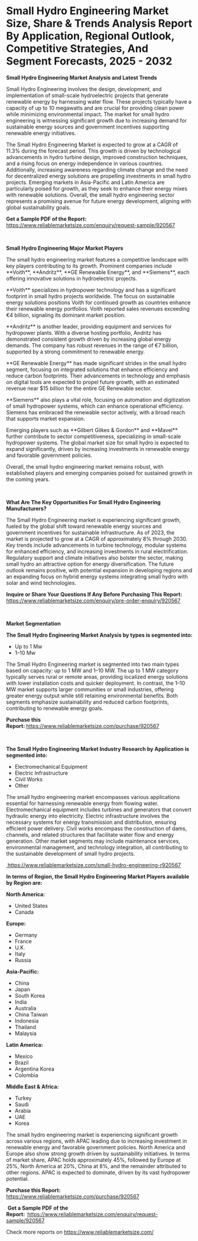<p><h1>Small Hydro Engineering Market Size, Share & Trends Analysis Report By Application, Regional Outlook, Competitive Strategies, And Segment Forecasts, 2025 - 2032</h1></p><p><strong>Small Hydro Engineering Market Analysis and Latest Trends</strong></p>
<p><p>Small Hydro Engineering involves the design, development, and implementation of small-scale hydroelectric projects that generate renewable energy by harnessing water flow. These projects typically have a capacity of up to 10 megawatts and are crucial for providing clean power while minimizing environmental impact. The market for small hydro engineering is witnessing significant growth due to increasing demand for sustainable energy sources and government incentives supporting renewable energy initiatives.</p><p>The Small Hydro Engineering Market is expected to grow at a CAGR of 11.3% during the forecast period. This growth is driven by technological advancements in hydro turbine design, improved construction techniques, and a rising focus on energy independence in various countries. Additionally, increasing awareness regarding climate change and the need for decentralized energy solutions are propelling investments in small hydro projects. Emerging markets in Asia-Pacific and Latin America are particularly poised for growth, as they seek to enhance their energy mixes with renewable solutions. Overall, the small hydro engineering sector represents a promising avenue for future energy development, aligning with global sustainability goals.</p></p>
<p><strong>Get a Sample PDF of the Report:&nbsp;</strong> <a href="https://www.reliablemarketsize.com/enquiry/request-sample/920567?utm_campaign=3075&utm_medium=2&utm_source=Github&utm_content=ia&utm_term=07032025&utm_id=small-hydro-engineering">https://www.reliablemarketsize.com/enquiry/request-sample/920567</a></p>
<p>&nbsp;</p>
<p><strong>Small Hydro Engineering Major Market Players</strong></p>
<p><p>The small hydro engineering market features a competitive landscape with key players contributing to its growth. Prominent companies include **Voith**, **Andritz**, **GE Renewable Energy**, and **Siemens**, each offering innovative solutions in hydroelectric projects. </p><p>**Voith** specializes in hydropower technology and has a significant footprint in small hydro projects worldwide. The focus on sustainable energy solutions positions Voith for continued growth as countries enhance their renewable energy portfolios. Voith reported sales revenues exceeding €4 billion, signaling its dominant market position.</p><p>**Andritz** is another leader, providing equipment and services for hydropower plants. With a diverse hosting portfolio, Andritz has demonstrated consistent growth driven by increasing global energy demands. The company has robust revenues in the range of €7 billion, supported by a strong commitment to renewable energy.</p><p>**GE Renewable Energy** has made significant strides in the small hydro segment, focusing on integrated solutions that enhance efficiency and reduce carbon footprints. Their advancements in technology and emphasis on digital tools are expected to propel future growth, with an estimated revenue near $15 billion for the entire GE Renewable sector.</p><p>**Siemens** also plays a vital role, focusing on automation and digitization of small hydropower systems, which can enhance operational efficiency. Siemens has embraced the renewable sector actively, with a broad reach that supports market expansion.</p><p>Emerging players such as **Gilbert Gilkes & Gordon** and **Mavel** further contribute to sector competitiveness, specializing in small-scale hydropower systems. The global market size for small hydro is expected to expand significantly, driven by increasing investments in renewable energy and favorable government policies.</p><p>Overall, the small hydro engineering market remains robust, with established players and emerging companies poised for sustained growth in the coming years.</p></p>
<p>&nbsp;</p>
<p><strong>What Are The Key Opportunities For Small Hydro Engineering Manufacturers?</strong></p>
<p><p>The Small Hydro Engineering market is experiencing significant growth, fueled by the global shift toward renewable energy sources and government incentives for sustainable infrastructure. As of 2023, the market is projected to grow at a CAGR of approximately 8% through 2030. Key trends include advancements in turbine technology, modular systems for enhanced efficiency, and increasing investments in rural electrification. Regulatory support and climate initiatives also bolster the sector, making small hydro an attractive option for energy diversification. The future outlook remains positive, with potential expansion in developing regions and an expanding focus on hybrid energy systems integrating small hydro with solar and wind technologies.</p></p>
<p><strong>Inquire or Share Your Questions If Any Before Purchasing This Report:</strong> <a href="https://www.reliablemarketsize.com/enquiry/pre-order-enquiry/920567?utm_campaign=3075&utm_medium=2&utm_source=Github&utm_content=ia&utm_term=07032025&utm_id=small-hydro-engineering">https://www.reliablemarketsize.com/enquiry/pre-order-enquiry/920567</a></p>
<p>&nbsp;</p>
<p><strong>Market Segmentation</strong></p>
<p><strong>The Small Hydro Engineering Market Analysis by types is segmented into:</strong></p>
<p><ul><li>Up to 1 Mw</li><li>1–10 Mw</li></ul></p>
<p><p>The Small Hydro Engineering market is segmented into two main types based on capacity: up to 1 MW and 1–10 MW. The up to 1 MW category typically serves rural or remote areas, providing localized energy solutions with lower installation costs and quicker deployment. In contrast, the 1–10 MW market supports larger communities or small industries, offering greater energy output while still retaining environmental benefits. Both segments emphasize sustainability and reduced carbon footprints, contributing to renewable energy goals.</p></p>
<p><strong>Purchase this Report:&nbsp;</strong><a href="https://www.reliablemarketsize.com/purchase/920567?utm_campaign=3075&utm_medium=2&utm_source=Github&utm_content=ia&utm_term=07032025&utm_id=small-hydro-engineering">https://www.reliablemarketsize.com/purchase/920567</a></p>
<p>&nbsp;</p>
<p><strong>The Small Hydro Engineering Market Industry Research by Application is segmented into:</strong></p>
<p><ul><li>Electromechanical Equipment</li><li>Electric Infrastructure</li><li>Civil Works</li><li>Other</li></ul></p>
<p><p>The small hydro engineering market encompasses various applications essential for harnessing renewable energy from flowing water. Electromechanical equipment includes turbines and generators that convert hydraulic energy into electricity. Electric infrastructure involves the necessary systems for energy transmission and distribution, ensuring efficient power delivery. Civil works encompass the construction of dams, channels, and related structures that facilitate water flow and energy generation. Other market segments may include maintenance services, environmental management, and technology integration, all contributing to the sustainable development of small hydro projects.</p></p>
<p><a href="https://www.reliablemarketsize.com/small-hydro-engineering-r920567?utm_campaign=3075&utm_medium=2&utm_source=Github&utm_content=ia&utm_term=07032025&utm_id=small-hydro-engineering">&nbsp;https://www.reliablemarketsize.com/small-hydro-engineering-r920567</a></p>
<p><strong>In terms of Region, the Small Hydro Engineering Market Players available by Region are:</strong></p>
<p>
    <p> <strong> North America: </strong>
        <ul>
            <li>United States</li>
            <li>Canada</li>
        </ul>
        </p> 
    <p> <strong> Europe: </strong>
        <ul>
            <li>Germany</li>
            <li>France</li>
            <li>U.K.</li>
            <li>Italy</li>
            <li>Russia</li>
        </ul>
        </p> 
    <p> <strong> Asia-Pacific: </strong>
        <ul>
            <li>China</li>
            <li>Japan</li>
            <li>South Korea</li>
            <li>India</li>
            <li>Australia</li>
            <li>China Taiwan</li>
            <li>Indonesia</li>
            <li>Thailand</li>
            <li>Malaysia</li>
        </ul>
        </p> 
    <p> <strong> Latin America: </strong>
        <ul>
            <li>Mexico</li>
            <li>Brazil</li>
            <li>Argentina Korea</li>
            <li>Colombia</li>
        </ul>
        </p> 
    <p> <strong> Middle East & Africa: </strong>
        <ul>
            <li>Turkey</li>
            <li>Saudi</li>
            <li>Arabia</li>
            <li>UAE</li>
            <li>Korea</li>
        </ul>
    </p>
    </p>
<p><p>The small hydro engineering market is experiencing significant growth across various regions, with APAC leading due to increasing investment in renewable energy and favorable government policies. North America and Europe also show strong growth driven by sustainability initiatives. In terms of market share, APAC holds approximately 45%, followed by Europe at 25%, North America at 20%, China at 8%, and the remainder attributed to other regions. APAC is expected to dominate, driven by its vast hydropower potential.</p></p>
<p><strong>Purchase this Report: </strong><a href="https://www.reliablemarketsize.com/purchase/920567?utm_campaign=3075&utm_medium=2&utm_source=Github&utm_content=ia&utm_term=07032025&utm_id=small-hydro-engineering">https://www.reliablemarketsize.com/purchase/920567</a></p>
<p>&nbsp;<strong>Get a Sample PDF of the Report:&nbsp;&nbsp;</strong><a href="https://www.reliablemarketsize.com/enquiry/request-sample/920567?utm_campaign=3075&utm_medium=2&utm_source=Github&utm_content=ia&utm_term=07032025&utm_id=small-hydro-engineering">https://www.reliablemarketsize.com/enquiry/request-sample/920567</a></p>
<p><strong></strong></p>
<p>Check more reports on <a href="https://www.reliablemarketsize.com/?utm_campaign=3075&utm_medium=2&utm_source=Github&utm_content=ia&utm_term=07032025&utm_id=small-hydro-engineering">https://www.reliablemarketsize.com/</a></p>